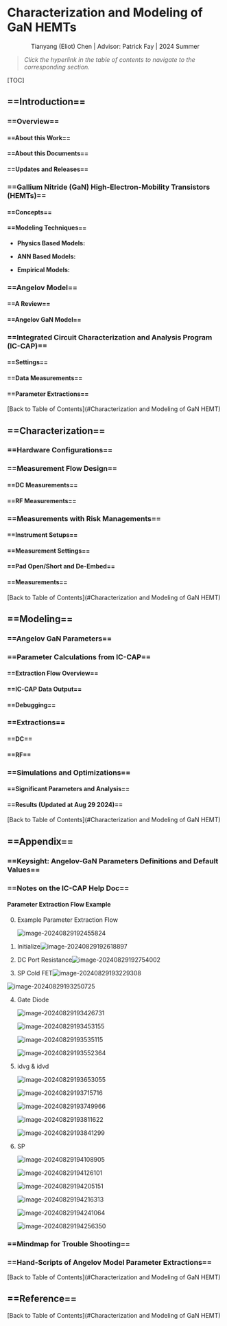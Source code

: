 # Characterization and Modeling of GaN HEMTs

<center>Tianyang (Eliot) Chen | Advisor: Patrick Fay | 2024 Summer</center>

> *Click the hyperlink in the table of contents to navigate to the corresponding section.*

[TOC]

## ==Introduction==

### ==Overview==

#### ==About this Work==

#### ==About this Documents==

#### ==Updates and Releases==



### ==Gallium Nitride (GaN) High-Electron-Mobility Transistors (HEMTs)==

#### ==Concepts==

#### ==Modeling Techniques==

- **Physics Based Models:**

- **ANN Based Models:**

- **Empirical Models:**



### ==Angelov Model==

#### ==A Review==

#### ==Angelov GaN Model==



### ==Integrated Circuit Characterization and Analysis Program (IC-CAP)==

#### ==Settings==

#### ==Data Measurements==

#### ==Parameter Extractions==



[Back to Table of Contents](#Characterization and Modeling of GaN HEMT)

<div STYLE="page-break-after: always;"></div>

## ==Characterization==

### ==Hardware Configurations==



### ==Measurement Flow Design==

#### ==DC Measurements==

#### ==RF Measurements==



### ==Measurements with Risk Managements==

#### ==Instrument Setups==

#### ==Measurement Settings==

#### ==Pad Open/Short and De-Embed==

#### ==Measurements==



[Back to Table of Contents](#Characterization and Modeling of GaN HEMT)

<div STYLE="page-break-after: always;"></div>

## ==Modeling==

### ==Angelov GaN Parameters==



### ==Parameter Calculations from IC-CAP== 

#### ==Extraction Flow Overview==

#### ==IC-CAP Data Output==

#### ==Debugging==



### ==Extractions==

#### ==DC==

#### ==RF==



### ==Simulations and Optimizations==

#### ==Significant Parameters and Analysis==

#### ==Results (Updated at Aug 29 2024)==



[Back to Table of Contents](#Characterization and Modeling of GaN HEMT)

<div STYLE="page-break-after: always;"></div>

## ==Appendix==

### ==Keysight: Angelov-GaN Parameters Definitions and Default Values==



### ==Notes on the IC-CAP Help Doc==

#### Parameter Extraction Flow Example

0. Example Parameter Extraction Flow

   ![image-20240829192455824](assets/image-20240829192455824.png)

1. Initialize![image-20240829192618897](assets/image-20240829192618897.png)

2. DC Port Resistance![image-20240829192754002](assets/image-20240829192754002.png)

3. SP Cold FET![image-20240829193229308](assets/image-20240829193229308.png)

![image-20240829193250725](assets/image-20240829193250725.png)

4. Gate Diode

   ![image-20240829193426731](assets/image-20240829193426731.png)

   ![image-20240829193453155](assets/image-20240829193453155.png)

   ![image-20240829193535115](assets/image-20240829193535115.png)

   ![image-20240829193552364](assets/image-20240829193552364.png)

5. idvg & idvd

   ![image-20240829193653055](assets/image-20240829193653055.png)

   ![image-20240829193715716](assets/image-20240829193715716.png)

   ![image-20240829193749966](assets/image-20240829193749966.png)

   ![image-20240829193811622](assets/image-20240829193811622.png)

   ![image-20240829193841299](assets/image-20240829193841299.png)

6. SP

   ![image-20240829194108905](assets/image-20240829194108905.png)

   ![image-20240829194126101](assets/image-20240829194126101.png)

   ![image-20240829194205151](assets/image-20240829194205151.png)

   ![image-20240829194216313](assets/image-20240829194216313.png)

   ![image-20240829194241064](assets/image-20240829194241064.png)

   ![image-20240829194256350](assets/image-20240829194256350.png)

   

### ==Mindmap for Trouble Shooting==



### ==Hand-Scripts of Angelov Model Parameter Extractions==



[Back to Table of Contents](#Characterization and Modeling of GaN HEMT)

<div STYLE="page-break-after: always;"></div>

## ==Reference==



[Back to Table of Contents](#Characterization and Modeling of GaN HEMT)
